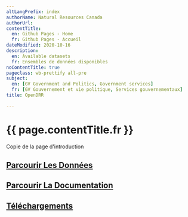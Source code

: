 ```yaml
---
altLangPrefix: index
authorName: Natural Resources Canada
authorUrl:
contentTitle:
  en: Github Pages - Home
  fr: Github Pages - Accueil
dateModified: 2020-10-16
description:
  en: Available datasets
  fr: Ensembles de données disponibles
noContentTitle: true
pageclass: wb-prettify all-pre
subject:
  en: [GV Government and Politics, Government services]
  fr: [GV Gouvernement et vie politique, Services gouvernementaux]
title: OpenDRR

---
```

# {{ page.contentTitle.fr }}

<!-- {{page.description.en}} -->

Copie de la page d'introduction<br/>
## [Parcourir Les Données](http://127.0.0.1:4000/datasets/)


## [Parcourir La Documentation](http://127.0.0.1:4000/documentation)


## [Téléchargements](http://127.0.0.1:4000/downloads/)
